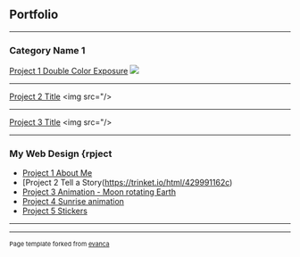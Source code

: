 ## Portfolio

---

### Category Name 1 

[Project 1 Double Color Exposure](/sample_page)
<img src="images/Double Color Exposure.png?raw=true">

---
[Project 2 Title](/pdf/sample_presentation.pdf)
<img src="/>

---
[Project 3 Title](http://example.com/)
<img src="/>

---

### My Web Design {rpject

- [Project 1 About Me](https://trinket.io/html/c20d1ca716)
- [Project 2 Tell a Story(https://trinket.io/html/429991162c)
- [Project 3 Animation - Moon rotating Earth](https://trinket.io/html/99b45885dc)
- [Project 4 Sunrise animation](https://trinket.io/html/79cacaa142)
- [Project 5 Stickers](https://trinket.io/html/a6e729d8a9)

---




---
<p style="font-size:11px">Page template forked from <a href="https://github.com/evanca/quick-portfolio">evanca</a></p>
<!-- Remove above link if you don't want to attibute -->
